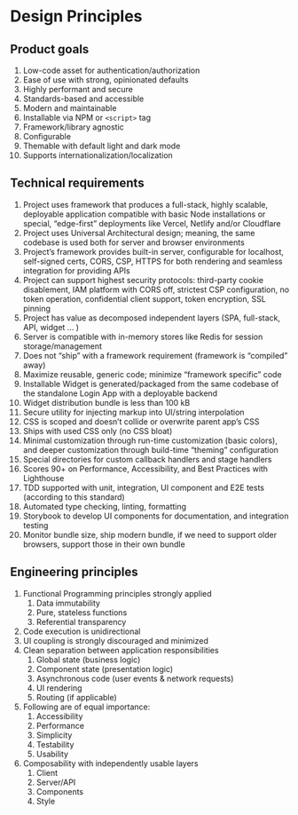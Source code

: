 # Design Principles

## Product goals

1. Low-code asset for authentication/authorization
2. Ease of use with strong, opinionated defaults
3. Highly performant and secure
4. Standards-based and accessible
5. Modern and maintainable
6. Installable via NPM or `<script>` tag
7. Framework/library agnostic
8. Configurable
9. Themable with default light and dark mode
10. Supports internationalization/localization

## Technical requirements

1. Project uses framework that produces a full-stack, highly scalable, deployable application compatible with basic Node installations or special, “edge-first” deployments like Vercel, Netlify and/or Cloudflare
2. Project uses Universal Architectural design; meaning, the same codebase is used both for server and browser environments
3. Project’s framework provides built-in server, configurable for localhost, self-signed certs, CORS, CSP, HTTPS for both rendering and seamless integration for providing APIs
4. Project can support highest security protocols: third-party cookie disablement, IAM platform with CORS off, strictest CSP configuration, no token operation, confidential client support, token encryption, SSL pinning
5. Project has value as decomposed independent layers (SPA, full-stack, API, widget … )
6. Server is compatible with in-memory stores like Redis for session storage/management
7. Does not “ship” with a framework requirement (framework is “compiled” away)
8. Maximize reusable, generic code; minimize “framework specific” code
9. Installable Widget is generated/packaged from the same codebase of the standalone Login App with a deployable backend
10. Widget distribution bundle is less than 100 kB
11. Secure utility for injecting markup into UI/string interpolation
12. CSS is scoped and doesn’t collide or overwrite parent app’s CSS
13. Ships with used CSS only (no CSS bloat)
14. Minimal customization through run-time customization (basic colors), and deeper customization through build-time “theming” configuration
15. Special directories for custom callback handlers and stage handlers
16. Scores 90+ on Performance, Accessibility, and Best Practices with Lighthouse
17. TDD supported with unit, integration, UI component and E2E tests (according to this standard)
18. Automated type checking, linting, formatting
19. Storybook to develop UI components for documentation, and integration testing
20. Monitor bundle size, ship modern bundle, if we need to support older browsers, support those in their own bundle

## Engineering principles

1. Functional Programming principles strongly applied
   1. Data immutability
   2. Pure, stateless functions
   3. Referential transparency
2. Code execution is unidirectional
3. UI coupling is strongly discouraged and minimized
4. Clean separation between application responsibilities
   1. Global state (business logic)
   2. Component state (presentation logic)
   3. Asynchronous code (user events & network requests)
   4. UI rendering
   5. Routing (if applicable)
5. Following are of equal importance:
   1. Accessibility
   2. Performance
   3. Simplicity
   4. Testability
   5. Usability
6. Composability with independently usable layers
   1. Client
   2. Server/API
   3. Components
   4. Style
